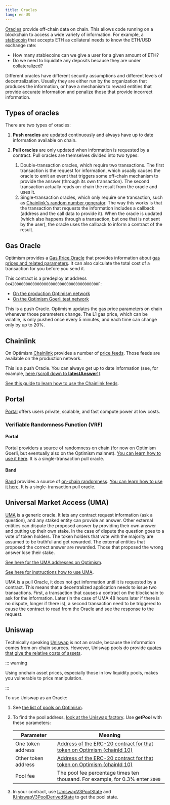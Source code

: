 ```yaml
---
title: Oracles 
lang: en-US
---
```



[Oracles](https://ethereum.org/en/developers/docs/oracles/) provide off-chain data on chain. 
This allows code running on a blockchain to access a wide variety of information.
For example, a [stablecoin](https://ethereum.org/en/stablecoins/) that accepts ETH as collateral needs to know the ETH/USD exchange rate:

- How many stablecoins can we give a user for a given amount of ETH?
- Do we need to liquidate any deposits because they are under collateralized?

Different oracles have different security assumptions and different levels of decentralization.
Usually they are either run by the organization that produces the information, or have a mechanism to reward entities that provide accurate information and penalize those that provide incorrect information.

## Types of oracles

There are two types of oracles:

1. **Push oracles** are updated continuously and always have up to date information available on chain.

1. **Pull oracles** are only updated when information is requested by a contract.
   Pull oracles are themselves divided into two types:
   1. Double-transaction oracles, which require two transactions. 
      The first transaction is the request for information, which usually causes the oracle to emit an event that triggers some off-chain mechanism to provide the answer (through its own transaction).
      The second transaction actually reads on-chain the result from the oracle and uses it.
   1. Single-transaction oracles, which only require one transaction, such as [Chainlink's random number generator](https://docs.chain.link/docs/get-a-random-number/#request-random-values).
      The way this works is that the transaction that requests the information includes a callback (address and the call data to provide it). 
      When the oracle is updated (which also happens through a transaction, but one that is not sent by the user), the oracle uses the callback to inform a contract of the result.

## Gas Oracle

Optimism provides a [Gas Price Oracle](https://github.com/ethereum-optimism/optimism/blob/develop/packages/contracts/contracts/L2/predeploys/OVM_GasPriceOracle.sol) that provides information about [gas prices and related parameters](../developers/build/transaction-fees.md).
It can also calculate the total cost of a transaction for you before you send it.

This contract is a predeploy at address `0x420000000000000000000000000000000000000F`:

- [On the production Optimism network](https://explorer.optimism.io/address/0x420000000000000000000000000000000000000F#readContract)
- [On the Optimism Goerli test network](https://goerli-explorer.optimism.io/address/0x420000000000000000000000000000000000000F)

This is a push Oracle. 
Optimism updates the gas price parameters on chain whenever those parameters change. 
The L1 gas price, which can be volatile, is only pushed once every 5 minutes, and each time can change only by up to 20%.

## Chainlink

On Optimism [Chainlink](https://chain.link/) provides a number of [price feeds](https://docs.chain.link/docs/optimism-price-feeds/).
Those feeds are available on the production network.

This is a push Oracle. 
You can always get up to date information (see, for example, [here (scroll down to **latestAnswer**)](https://explorer.optimism.io/address/0x13e3Ee699D1909E989722E753853AE30b17e08c5#readContract)).

[See this guide to learn how to use the Chainlink feeds](https://docs.chain.link/docs/get-the-latest-price/).



## Portal

[Portal](https://portal-docs.readthedocs.io/en/latest/index.html) offers users private, scalable, and fast compute power at low costs.

### Verifiable Randomness Function (VRF)

#### Portal
Portal providers a source of randomness on chain (for now on Optimism Goerli, but eventually also on the Optimism mainnet).
[You can learn how to use it here](https://portal-docs.readthedocs.io/en/latest/user-vrf-docs.html). 
It is a single-transaction pull oracle.

#### Band
[Band](https://bandprotocol.com/vrf) provides a source of [on-chain randomness](https://bandprotocol.com/vrf). 
[You can learn how to use it here](https://docs.bandchain.org/vrf/getting-started.html).
It is a single-transaction pull oracle.



## Universal Market Access (UMA)

[UMA](https://umaproject.org/) is a generic oracle.
It lets any contract request information (ask a question), and any staked entity can provide an answer.
Other external entities can dispute the proposed answer by providing their own answer and putting up their own stake.
In the case of dispute the question goes to a vote of token holders.
The token holders that vote with the majority are assumed to be truthful and get rewarded.
The external entities that proposed the correct answer are rewarded.
Those that proposed the wrong answer lose their stake.

[See here for the UMA addresses on Optimism](https://github.com/UMAprotocol/protocol/blob/master/packages/core/networks/10.json). 

[See here for instructions how to use UMA](https://docs.umaproject.org/build-walkthrough/build-process).

UMA is a pull Oracle, it does not get information until it is requested by a contract. 
This means that a decentralized application needs to issue two transactions.
First, a transaction that causes a contract on the blockchain to ask for the information.
Later (in the case of UMA 48 hours later if there is no dispute, longer if there is), a second transaction need to be triggered to cause the contract to read from the Oracle and see the response to the request.

## Uniswap

Technically speaking [Uniswap](https://uniswap.io/) is not an oracle, because the information comes from on-chain sources.
However, Uniswap pools do provide [quotes that give the relative costs of assets](https://docs.uniswap.org/protocol/concepts/V3-overview/oracle).

::: warning

Using onchain asset prices, especially those in low liquidity pools, makes you vulnerable to price manipulation. 

:::

To use Uniswap as an Oracle:

1. See [the list of pools on Optimism](https://info.uniswap.org/#/optimism/).
1. To find the pool address, [look at the Uniswap factory](https://explorer.optimism.io/address/0x1f98431c8ad98523631ae4a59f267346ea31f984#readContract).
   Use **getPool** with these parameters:

      | Parameter           | Meaning                             |
      | ------------------- | ----------------------------------- | 
      | One token address   | [Address of the ERC-20 contract for that token on Optimism (chainId 10)](https://static.optimism.io/optimism.tokenlist.json) |
      | Other token address | [Address of the ERC-20 contract for that token on Optimism (chainId 10)](https://static.optimism.io/optimism.tokenlist.json) |      
      | Pool fee            | The pool fee percentage times ten thousand. For example, for 0.3% enter `3000` |

1. In your contract, use [IUniswapV3PoolState](https://github.com/Uniswap/v3-core/blob/main/contracts/interfaces/pool/IUniswapV3PoolState.sol) and [IUniswapV3PoolDerivedState](https://github.com/Uniswap/v3-core/blob/main/contracts/interfaces/pool/IUniswapV3PoolDerivedState.sol) to get the pool state.
